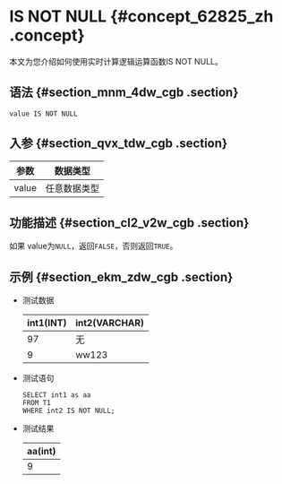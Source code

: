 # IS NOT NULL {#concept_62825_zh .concept}

本文为您介绍如何使用实时计算逻辑运算函数IS NOT NULL。

## 语法 {#section_mnm_4dw_cgb .section}

```language-sql
value IS NOT NULL

```

## 入参 {#section_qvx_tdw_cgb .section}

|参数|数据类型|
|--|----|
|value|任意数据类型|

## 功能描述 {#section_cl2_v2w_cgb .section}

如果 value为`NULL`，返回`FALSE`，否则返回`TRUE`。

## 示例 {#section_ekm_zdw_cgb .section}

-   测试数据

    |int1\(INT\)|int2\(VARCHAR\)|
    |-----------|---------------|
    |97|无|
    |9|ww123|

-   测试语句

    ```
    SELECT int1 as aa
    FROM T1
    WHERE int2 IS NOT NULL;
    
    ```

-   测试结果

    |aa\(int\)|
    |---------|
    |9|


